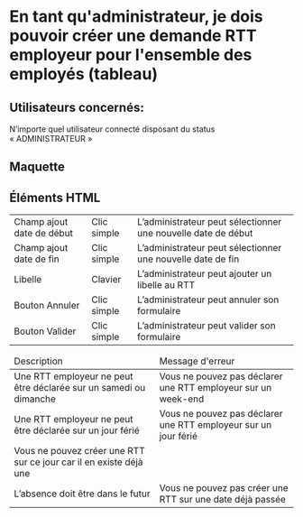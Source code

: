 # En tant qu'administrateur, je dois pouvoir créer une demande RTT employeur pour l'ensemble des employés (tableau)

 ## Utilisateurs concernés:

N’importe quel utilisateur connecté disposant du status « ADMINISTRATEUR »

## Maquette



## Éléments HTML

<table>
<thead>
<tbody>
    <tr>
        <td>Champ ajout date de début</td>
        <td>Clic simple</td>
        <td>L’administrateur peut sélectionner une nouvelle date de début</td>
    </tr>
    <tr>
        <td>Champ ajout date de fin</td>
        <td>Clic simple</td>
        <td>L’administrateur peut sélectionner une nouvelle date de fin</td>
    </tr>
    <tr>
        <td>Libelle</td>
        <td>Clavier</td>
        <td>L’administrateur peut ajouter un libelle au RTT</td>
    </tr>
    <tr>
        <td>Bouton Annuler</td>
        <td>Clic simple</td>
        <td>L’administrateur peut annuler son formulaire</td>
    </tr>
    <tr>
        <td>Bouton Valider</td>
        <td>Clic simple</td>
        <td>L’administrateur peut valider son formulaire</td>
    </tr>
</tbody>
</table>

<table>
<thead>
    <tr>
        <td>Description</td>
        <td>Message d'erreur</td>
    </tr>
</thead>
<tbody>
    <tr>
        <td>Une RTT employeur ne peut être déclarée sur un samedi ou dimanche</td>
        <td>Vous ne pouvez pas déclarer une RTT employeur sur un week-end</td>
    </tr>
    <tr>
        <td>Une RTT employeur ne peut être déclarée sur un jour férié</td>
        <td>Vous ne pouvez pas déclarer une RTT employeur sur un jour férié</td>
    </tr>
    <tr>
        <td>Vous ne pouvez créer une RTT sur ce jour car il en existe déjà une</td>
    </tr>
    <tr>
        <td>L’absence doit être dans le futur</td>
        <td>Vous ne pouvez pas créer une RTT sur une date déjà passée</td>
    </tr>
</tbody>
</table>
